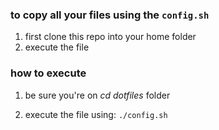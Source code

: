 ### to copy all your files using the `config.sh` 
1. first clone this repo into your home folder
2. execute the file

###  how to execute 
1. be sure you're on *cd dotfiles* folder

2. execute the file using: `./config.sh`


